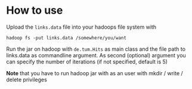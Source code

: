 # How to use
Upload the `links.data` file into your hadoops file system with

```
hadoop fs -put links.data /somewhere/you/want
```


Run the jar on hadoop with `de.tum.Hits` as main class and the file path to links.data as commandline argument. As second (optional) argument you can specify the number of iterations (if not specified, default is 5)

**Note** that you have to run hadoop jar with as an user with mkdir / write / delete privileges


